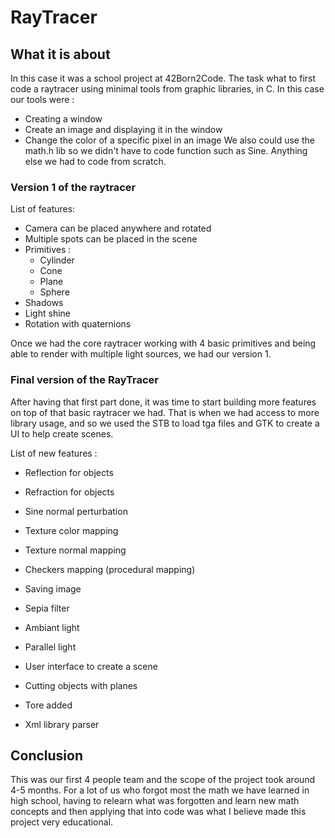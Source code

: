 # RayTracer

## What it is about

In this case it was a school project at 42Born2Code. The task what to first code a raytracer using minimal tools from graphic libraries, in C. In this case our tools were :
- Creating a window
- Create an image and displaying it in the window
- Change the color of a specific pixel in an image
We also could use the math.h lib so we didn't have to code function such as Sine.
Anything else we had to code from scratch.

### Version 1 of the raytracer

List of features:

- Camera can be placed anywhere and rotated
- Multiple spots can be placed in the scene
- Primitives :
	- Cylinder
	- Cone
	- Plane
	- Sphere
- Shadows
- Light shine
- Rotation with quaternions

Once we had the core raytracer working with 4 basic primitives and being able to render with multiple light sources, we had our version 1.

### Final version of the RayTracer

After having that first part done, it was time to start building more features on top of that basic raytracer we had. That is when we had access to more library usage, and so we used the STB to load tga files and GTK to create a UI to help create scenes.

List of new features :
- Reflection for objects
- Refraction for objects
- Sine normal perturbation
- Texture color mapping
- Texture normal mapping
- Checkers mapping (procedural mapping)
- Saving image
- Sepia filter

- Ambiant light
- Parallel light
- User interface to create a scene

- Cutting objects with planes
- Tore added

- Xml library parser

## Conclusion

This was our first 4 people team and the scope of the project took around 4-5 months. For a lot of us who forgot most the math we have learned in high school, having to relearn what was forgotten and learn new math concepts and then applying that into code was what I believe made this project very educational.
